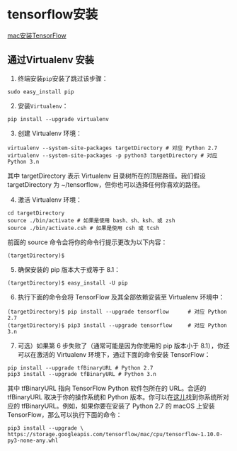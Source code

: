 # tensorflow安装

[mac安装TensorFlow](https://github.com/xitu/tensorflow-docs/blob/zh-hans/install/install_mac.md)

## 通过Virtualenv 安装

1. 终端安装`pip`安装了跳过该步骤：
```
sudo easy_install pip
```

2. 安装`Virtualenv`：
```
pip install --upgrade virtualenv
```

3. 创建 Virtualenv 环境：
```
virtualenv --system-site-packages targetDirectory # 对应 Python 2.7
virtualenv --system-site-packages -p python3 targetDirectory # 对应 Python 3.n
```
其中 targetDirectory 表示 Virtualenv 目录树所在的顶层路径。我们假设 targetDirectory 为 ~/tensorflow，但你也可以选择任何你喜欢的路径。

4. 激活 Virtualenv 环境：
```
cd targetDirectory
source ./bin/activate # 如果是使用 bash、sh、ksh、或 zsh
source ./bin/activate.csh # 如果是使用 csh 或 tcsh 
```
前面的 source 命令会将你的命令行提示更改为以下内容：
```
(targetDirectory)$
```

5. 确保安装的 pip 版本大于或等于 8.1：
```
(targetDirectory)$ easy_install -U pip
```

6. 执行下面的命令会将 TensorFlow 及其全部依赖安装至 Virtualenv 环境中：
```
(targetDirectory)$ pip install --upgrade tensorflow      # 对应 Python 2.7
(targetDirectory)$ pip3 install --upgrade tensorflow     # 对应 Python 3.n 
```

7. 可选）如果第 6 步失败了（通常可能是因为你使用的 pip 版本小于 8.1），你还可以在激活的 Virtualenv 环境下，通过下面的命令安装 TensorFlow：
```
pip install --upgrade tfBinaryURL # Python 2.7
pip3 install --upgrade tfBinaryURL # Python 3.n 
```
其中 tfBinaryURL 指向 TensorFlow Python 软件包所在的 URL。合适的 tfBinaryURL 取决于你的操作系统和 Python 版本。你可以在[这儿](https://github.com/xitu/tensorflow-docs/blob/zh-hans/install/install_mac.md#the_url_of_the_tensorflow_python_package)找到你系统所对应的 tfBinaryURL。例如，如果你要在安装了 Python 2.7 的 macOS 上安装 TensorFlow，那么可以执行下面的命令：
```
pip3 install --upgrade \
https://storage.googleapis.com/tensorflow/mac/cpu/tensorflow-1.10.0-py3-none-any.whl
```